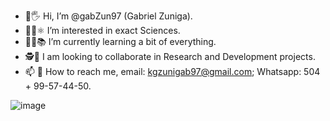 - 🧔🖐 Hi, I’m @gabZun97 (Gabriel Zuniga).
- 🧑‍🔬⚛ I’m interested in exact Sciences.
- 🧑‍💻📚 I’m currently learning a bit of everything.
- 🕵🧩 I am looking to collaborate in Research and Development projects.
- 📫 📳 How to reach me, email: kgzunigab97@gmail.com; Whatsapp: 504 + 99-57-44-50.

![image](https://user-images.githubusercontent.com/77310855/113520486-a00c1200-9550-11eb-9da1-f0905baf2162.png)

<!---
gabZun97/gabZun97 is a ✨ special ✨ repository because its `README.md` (this file) appears on your GitHub profile.
You can click the Preview link to take a look at your changes.
--->
